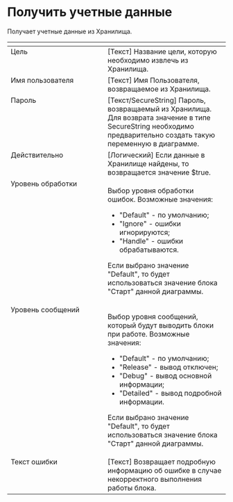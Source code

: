 # Получить учетные данные

Получает учетные данные из Хранилища.

<table data-header-hidden><thead><tr><th width="259.888916015625" valign="top"></th><th width="325" valign="top"></th></tr></thead><tbody><tr><td valign="top">Цель</td><td valign="top">[Текст] Название цели, которую необходимо извлечь из Хранилища.</td></tr><tr><td valign="top">Имя пользователя</td><td valign="top">[Текст] Имя Пользователя, возвращаемое из Хранилища.</td></tr><tr><td valign="top">Пароль</td><td valign="top">[Текст/SecureString] Пароль, возвращаемый из Хранилища. Для возврата значение в типе SecureString необходимо предварительно создать такую переменную в диаграмме.</td></tr><tr><td valign="top">Действительно</td><td valign="top">[Логический] Если данные в Хранилище найдены, то возвращается значение $true.</td></tr><tr><td valign="top">Уровень обработки</td><td valign="top"><p>Выбор уровня обработки ошибок. Возможные значения: </p><ul><li>"Default" - по умолчанию; </li><li>"Ignore" - ошибки игнорируются; </li><li>"Handle" - ошибки обрабатываются. </li></ul><p>Если выбрано значение "Default", то будет использоваться значение блока "Старт" данной диаграммы.</p></td></tr><tr><td valign="top">Уровень сообщений</td><td valign="top"><p>Выбор уровня сообщений, который будут выводить блоки при работе. Возможные значения: </p><ul><li>"Default" - по умолчанию; </li><li>"Release" - вывод отключен; </li><li>"Debug" - вывод основной информации; </li><li>"Detailed" - вывод подробной информации. </li></ul><p>Если выбрано значение "Default", то будет использоваться значение блока "Старт" данной диаграммы.</p></td></tr><tr><td valign="top">Текст ошибки</td><td valign="top">[Текст] Возвращает подробную информацию об ошибке в случае некорректного выполнения работы блока.</td></tr></tbody></table>
